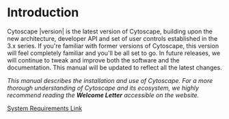Introduction
============

Cytoscape |version| is the latest version of Cytoscape, building upon
the new architecture, developer API and set of user controls established
in the 3.x series. If you're familiar with former versions of Cytoscape,
this version will feel completely familiar and you'll be all set to go.
In future releases, we will continue to tweak and improve both the
software and the documentation. This manual will be updated to reflect
all the latest changes.

*This manual describes the installation and use of Cytoscape. For a more
thorough understanding of Cytoscape and its ecosystem, we highly
recommend reading the **Welcome Letter** accessible on the
[](http://cytoscape.org) website.*

[System Requirements Link](Chapter_3_Launching_Cytoscape.html#system_requirements)
